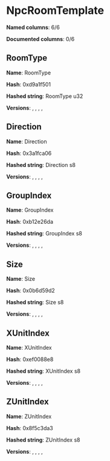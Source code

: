 # NpcRoomTemplate
**Named columns**: 6/6

**Documented columns**: 0/6

## RoomType

**Name**: RoomType

**Hash**: 0xd9a1f501

**Hashed string**: RoomType u32

**Versions**: , , , , 

## Direction

**Name**: Direction

**Hash**: 0x3a1fca06

**Hashed string**: Direction s8

**Versions**: , , , , 

## GroupIndex

**Name**: GroupIndex

**Hash**: 0xb12e26da

**Hashed string**: GroupIndex s8

**Versions**: , , , , 

## Size

**Name**: Size

**Hash**: 0x0b6d59d2

**Hashed string**: Size s8

**Versions**: , , , , 

## XUnitIndex

**Name**: XUnitIndex

**Hash**: 0xef0088e8

**Hashed string**: XUnitIndex s8

**Versions**: , , , , 

## ZUnitIndex

**Name**: ZUnitIndex

**Hash**: 0x8f5c3da3

**Hashed string**: ZUnitIndex s8

**Versions**: , , , , 

